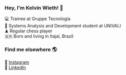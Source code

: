 ### Hey, I'm Kelvin Wieth! 👋

💻 Trainee at Gruppe Tecnologia <br>
📘 Systems Analysis and Development student at UNIVALI <br>
♟ Regular chess player <br>
🇧🇷 Born and living in Itajaí, Brazil <br>

### Find me elsewhere 🌎
📸 [Instagram](https://instagram.com/kkelvin96) <br>
💼 [LinkedIn](https://www.linkedin.com/in/wkelvin/) <br>
